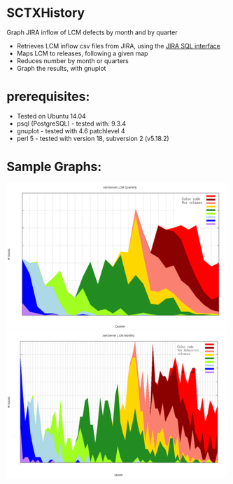 SCTXHistory
==================
Graph JIRA inflow of LCM defects by month and by quarter
- Retrieves LCM inflow csv files from JIRA, using the [JIRA SQL interface](https://developer.atlassian.com/display/JIRADEV/Database+Schema)
- Maps LCM to releases, following a given map
- Reduces number by month or quarters
- Graph the results, with gnuplot

prerequisites:
==============
- Tested on Ubuntu 14.04
- psql (PostgreSQL) 	- tested with: 9.3.4
- gnuplot 			- tested with 4.6 patchlevel 4
- perl 5 				- tested with version 18, subversion 2 (v5.18.2)

Sample Graphs:
==============
![LCM by quarters](doc/SCTX.byQuarter.png)
![LCM by Months](doc/SCTX.byMonth.png)
